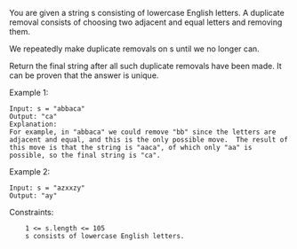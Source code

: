 You are given a string s consisting of lowercase English letters. A duplicate removal consists of choosing two adjacent and equal letters and removing them.

We repeatedly make duplicate removals on s until we no longer can.

Return the final string after all such duplicate removals have been made. It can be proven that the answer is unique.

Example 1:

```
Input: s = "abbaca"
Output: "ca"
Explanation:
For example, in "abbaca" we could remove "bb" since the letters are adjacent and equal, and this is the only possible move.  The result of this move is that the string is "aaca", of which only "aa" is possible, so the final string is "ca".
```

Example 2:

```
Input: s = "azxxzy"
Output: "ay"
```

Constraints:

```
    1 <= s.length <= 105
    s consists of lowercase English letters.
```
